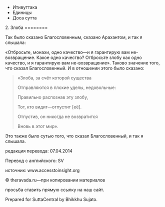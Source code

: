 









* Итивуттака
* Единицы
* Доса сутта


2\. Злоба
\=\=\=\=\=\=\=\=



Так было сказано Благословенным, сказано Арахантом, и так я слышала:


«Отбросьте, монахи, одно качество—и я гарантирую вам не\-возвращение\. Какое одно качество? Отбросьте злобу как одно качество, и я гарантирую вам не\-возвращение»\. Таково значение того, что сказал Благословенный\. И в отношении этого было сказано:



> «Злоба, за счёт которой существа  
> 
> Отправляются в плохие уделы, недовольные:  
> 
> Правильно распознав эту злобу,  
> 
> Тот, кто видит—отпустит \[её\]\.  
> 
> Отпустив, он никогда не возвратится  
> 
> Вновь в этот мир»\.


Это также было сутью того, что сказал Благословенный, и так я слышала\.



редакция перевода: 07\.04\.2014


Перевод с английского: SV


источник: www\.accesstoinsight\.org


© theravada\.ru—при копировании материалов


просьба ставить прямую ссылку на наш сайт\.


Prepared for SuttaCentral by Bhikkhu Sujato\.






